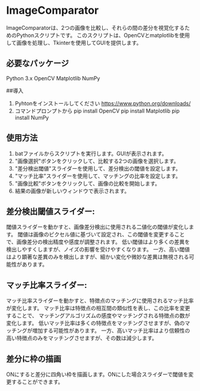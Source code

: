 # ImageComparator

ImageComparatorは、2つの画像を比較し、それらの間の差分を視覚化するためのPythonスクリプトです。
このスクリプトは、OpenCVとmatplotlibを使用して画像を処理し、Tkinterを使用してGUIを提供します。

## 必要なパッケージ
Python 3.x
OpenCV
Matplotlib
NumPy

##導入
1. Pyhtonをインストールしてください https://www.python.org/downloads/
2. コマンドプロンプトから pip install OpenCV pip install Matplotlib pip install NumPy

## 使用方法
1. batファイルからスクリプトを実行します。GUIが表示されます。
2. "画像選択"ボタンをクリックして、比較する2つの画像を選択します。
3. "差分検出閾値"スライダーを使用して、差分検出の閾値を設定します。
4. "マッチ比率"スライダーを使用して、マッチングの比率を設定します。
5. "画像比較"ボタンをクリックして、画像の比較を開始します。
6. 結果の画像が新しいウィンドウで表示されます。

## 差分検出閾値スライダー:
閾値スライダーを動かすと、画像差分検出に使用される二値化の閾値が変化します。
閾値は画像のピクセル値に基づいて設定され、この閾値を変更することで、画像差分の検出精度や感度が調整されます。
低い閾値はより多くの差異を検出しやすくしますが、ノイズの影響を受けやすくなります。
一方、高い閾値はより顕著な差異のみを検出しますが、細かい変化や微妙な差異は無視される可能性があります。

## マッチ比率スライダー:
マッチ比率スライダーを動かすと、特徴点のマッチングに使用されるマッチ比率が変化します。
マッチ比率は特徴点の相互間の類似性を表し、この比率を変更することで、
マッチングアルゴリズムの感度やマッチングされる特徴点の数が変化します。
低いマッチ比率は多くの特徴点をマッチングさせますが、偽のマッチングが増加する可能性があります。
一方、高いマッチ比率はより信頼性の高い特徴点のみをマッチングさせますが、その数は減少します。

## 差分に枠の描画
ONにすると差分に四角い枠を描画します。ONにした場合スライダーで閾値を変更することができます。
